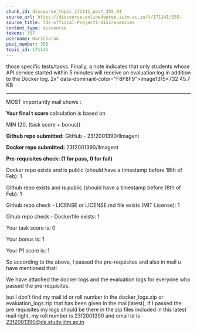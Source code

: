 ```yaml
---
chunk_id: discourse_topic_171141_post_355_04
source_url: https://discourse.onlinedegree.iitm.ac.in/t/171141/355
source_title: Tds-official-Project1-discrepencies
content_type: discourse
tokens: 357
username: Haricharan
post_number: 355
topic_id: 171141
---
```


 those specific tests/tasks. Finally, a note indicates that only students whose API service started within 5 minutes will receive an evaluation log in addition to the Docker log. 2x" data-dominant-color="F8F8F9">image1315×732 45.7 KB

---

MOST importantly mail shows :

**Your final t score** calculation is based on

MIN (20, (task score + bonus))

**Github repo submitted:** GitHub - 23f2001390/llmagent

**Docker repo submitted:** 23f2001390/llmagent

**Pre-requisites check: (1 for pass, 0 for fail)**

Docker repo exists and is public (should have a timestamp before 18th of Feb): 1

Github repo exists and is public (should have a timestamp before 18th of Feb): 1

Github repo check - LICENSE or LICENSE.md file exists (MIT License): 1

Gihub repo check - Dockerfile exists: 1

Your task score is: 0

Your bonus is: 1

Your P1 score is: 1

So according to the above, I passed the pre-requisites and also in mail u have mentioned that:

We have attached the docker logs and the evaluation logs for everyone who passed the pre-requisites.

but I don’t find my mail id or roll number in the docker_logs.zip or evaluation_logs.zip that has been given in the mail(latest), if I passed the pre requisites my logs should be there in the zip files included in this latest mail right, my roll number is 23f2001390 and email id is 23f2001390@ds.study.iitm.ac.in
